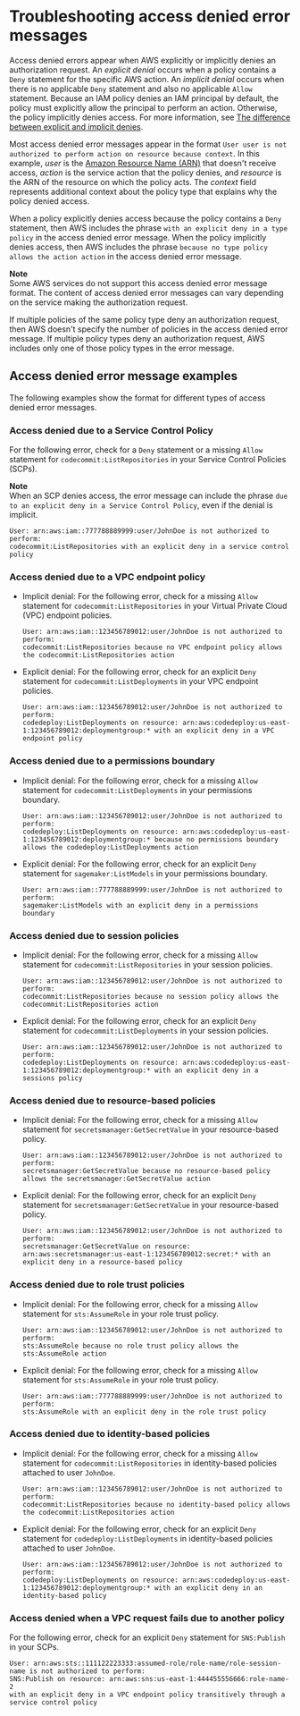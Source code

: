 # Troubleshooting access denied error messages<a name="troubleshoot_access-denied"></a>

Access denied errors appear when AWS explicitly or implicitly denies an authorization request\. An *explicit denial* occurs when a policy contains a `Deny` statement for the specific AWS action\. An *implicit denial* occurs when there is no applicable `Deny` statement and also no applicable `Allow` statement\. Because an IAM policy denies an IAM principal by default, the policy must explicitly allow the principal to perform an action\. Otherwise, the policy implicitly denies access\. For more information, see [The difference between explicit and implicit denies](reference_policies_evaluation-logic.md#AccessPolicyLanguage_Interplay)\.

Most access denied error messages appear in the format `User user is not authorized to perform action on resource because context`\. In this example, *user* is the [Amazon Resource Name \(ARN\)](https://docs.aws.amazon.com/IAM/latest/UserGuide/reference_identifiers.html#identifiers-arns) that doesn't receive access, *action* is the service action that the policy denies, and *resource* is the ARN of the resource on which the policy acts\. The *context* field represents additional context about the policy type that explains why the policy denied access\.

When a policy explicitly denies access because the policy contains a `Deny` statement, then AWS includes the phrase `with an explicit deny in a type policy` in the access denied error message\. When the policy implicitly denies access, then AWS includes the phrase `because no type policy allows the action action` in the access denied error message\.

**Note**  
Some AWS services do not support this access denied error message format\. The content of access denied error messages can vary depending on the service making the authorization request\.

If multiple policies of the same policy type deny an authorization request, then AWS doesn't specify the number of policies in the access denied error message\. If multiple policy types deny an authorization request, AWS includes only one of those policy types in the error message\. 

## Access denied error message examples<a name="access-denied-error-examples"></a>

The following examples show the format for different types of access denied error messages\.

### Access denied due to a Service Control Policy<a name="access-denied-scp-examples"></a>

For the following error, check for a `Deny` statement or a missing `Allow` statement for `codecommit:ListRepositories` in your Service Control Policies \(SCPs\)\.

**Note**  
When an SCP denies access, the error message can include the phrase `due to an explicit deny in a Service Control Policy`, even if the denial is implicit\.

```
User: arn:aws:iam::777788889999:user/JohnDoe is not authorized to perform: 
codecommit:ListRepositories with an explicit deny in a service control policy
```

### Access denied due to a VPC endpoint policy<a name="access-denied-vpc-endpoint-examples"></a>
+ Implicit denial: For the following error, check for a missing `Allow` statement for `codecommit:ListRepositories` in your Virtual Private Cloud \(VPC\) endpoint policies\.

  ```
  User: arn:aws:iam::123456789012:user/JohnDoe is not authorized to perform: 
  codecommit:ListRepositories because no VPC endpoint policy allows the codecommit:ListRepositories action
  ```
+ Explicit denial: For the following error, check for an explicit `Deny` statement for `codecommit:ListDeployments` in your VPC endpoint policies\.

  ```
  User: arn:aws:iam::123456789012:user/JohnDoe is not authorized to perform: 
  codedeploy:ListDeployments on resource: arn:aws:codedeploy:us-east-1:123456789012:deploymentgroup:* with an explicit deny in a VPC endpoint policy
  ```

### Access denied due to a permissions boundary<a name="access-denied-permissions-boundary-examples"></a>
+ Implicit denial: For the following error, check for a missing `Allow` statement for `codecommit:ListDeployments` in your permissions boundary\.

  ```
  User: arn:aws:iam::123456789012:user/JohnDoe is not authorized to perform: 
  codedeploy:ListDeployments on resource: arn:aws:codedeploy:us-east-1:123456789012:deploymentgroup:* because no permissions boundary allows the codedeploy:ListDeployments action
  ```
+ Explicit denial: For the following error, check for an explicit `Deny` statement for `sagemaker:ListModels` in your permissions boundary\.

  ```
  User: arn:aws:iam::777788889999:user/JohnDoe is not authorized to perform: 
  sagemaker:ListModels with an explicit deny in a permissions boundary
  ```

### Access denied due to session policies<a name="access-denied-session-policy-examples"></a>
+ Implicit denial: For the following error, check for a missing `Allow` statement for `codecommit:ListRepositories` in your session policies\.

  ```
  User: arn:aws:iam::123456789012:user/JohnDoe is not authorized to perform: 
  codecommit:ListRepositories because no session policy allows the codecommit:ListRepositories action
  ```
+ Explicit denial: For the following error, check for an explicit `Deny` statement for `codecommit:ListDeployments` in your session policies\.

  ```
  User: arn:aws:iam::123456789012:user/JohnDoe is not authorized to perform: 
  codedeploy:ListDeployments on resource: arn:aws:codedeploy:us-east-1:123456789012:deploymentgroup:* with an explicit deny in a sessions policy
  ```

### Access denied due to resource\-based policies<a name="access-denied-resource-based-policy-examples"></a>
+ Implicit denial: For the following error, check for a missing `Allow` statement for `secretsmanager:GetSecretValue` in your resource\-based policy\.

  ```
  User: arn:aws:iam::123456789012:user/JohnDoe is not authorized to perform: 
  secretsmanager:GetSecretValue because no resource-based policy allows the secretsmanager:GetSecretValue action
  ```
+ Explicit denial: For the following error, check for an explicit `Deny` statement for `secretsmanager:GetSecretValue` in your resource\-based policy\.

  ```
  User: arn:aws:iam::123456789012:user/JohnDoe is not authorized to perform: 
  secretsmanager:GetSecretValue on resource: arn:aws:secretsmanager:us-east-1:123456789012:secret:* with an explicit deny in a resource-based policy
  ```

### Access denied due to role trust policies<a name="access-denied-role-trust-policy-examples"></a>
+ Implicit denial: For the following error, check for a missing `Allow` statement for `sts:AssumeRole` in your role trust policy\.

  ```
  User: arn:aws:iam::123456789012:user/JohnDoe is not authorized to perform: 
  sts:AssumeRole because no role trust policy allows the sts:AssumeRole action
  ```
+ Explicit denial: For the following error, check for a missing `Allow` statement for `sts:AssumeRole` in your role trust policy\.

  ```
  User: arn:aws:iam::777788889999:user/JohnDoe is not authorized to perform: 
  sts:AssumeRole with an explicit deny in the role trust policy
  ```

### Access denied due to identity\-based policies<a name="access-denied-identity-based-policy-examples"></a>
+ Implicit denial: For the following error, check for a missing `Allow` statement for `codecommit:ListRepositories` in identity\-based policies attached to user `JohnDoe`\.

  ```
  User: arn:aws:iam::123456789012:user/JohnDoe is not authorized to perform: 
  codecommit:ListRepositories because no identity-based policy allows the codecommit:ListRepositories action
  ```
+ Explicit denial: For the following error, check for an explicit `Deny` statement for `codedeploy:ListDeployments` in identity\-based policies attached to user `JohnDoe`\.

  ```
  User: arn:aws:iam::123456789012:user/JohnDoe is not authorized to perform: 
  codedeploy:ListDeployments on resource: arn:aws:codedeploy:us-east-1:123456789012:deploymentgroup:* with an explicit deny in an identity-based policy
  ```

### Access denied when a VPC request fails due to another policy<a name="access-denied-vpc-endpoint-examples"></a>

For the following error, check for an explicit `Deny` statement for `SNS:Publish` in your SCPs\.

```
User: arn:aws:sts::111122223333:assumed-role/role-name/role-session-name is not authorized to perform: 
SNS:Publish on resource: arn:aws:sns:us-east-1:444455556666:role-name-2 
with an explicit deny in a VPC endpoint policy transitively through a service control policy
```